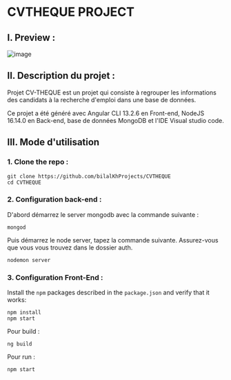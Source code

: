 # CVTHEQUE PROJECT 
## I.  Preview :

![image](https://user-images.githubusercontent.com/75738584/171199095-0424737b-847e-4728-a389-586f765edbc1.png)

## II.  Description du projet : 

Projet CV-THEQUE est un projet qui consiste à regrouper les informations des candidats à la recherche d'emploi dans une base de données.

Ce projet a été généré avec Angular CLI 13.2.6 en Front-end, NodeJS 16.14.0 en Back-end, base de données MongoDB et l'IDE Visual studio code.
 

## III. Mode d'utilisation 

### 1. Clone the repo :

```shell
git clone https://github.com/bilalKhProjects/CVTHEQUE
cd CVTHEQUE
```

### 2. Configuration back-end :

D'abord démarrez le server mongodb avec la commande suivante :

```shell
mongod
```
Puis démarrez le node server, tapez la commande suivante. Assurez-vous que vous vous trouvez dans le dossier auth.

```shell
nodemon server
```

### 3. Configuration Front-End :

Install the `npm` packages described in the `package.json` and verify that it works:

```shell
npm install
npm start
```
Pour build :

```shell
ng build
```
Pour run :

```shell
npm start
```

